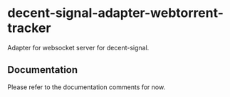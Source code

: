 # decent-signal-adapter-webtorrent-tracker

Adapter for websocket server for decent-signal.

## Documentation

Please refer to the documentation comments for now.

